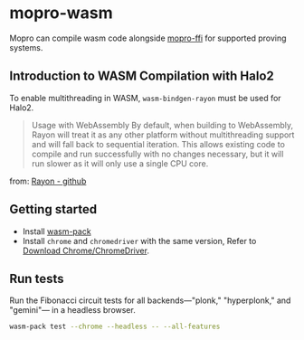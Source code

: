 # mopro-wasm

Mopro can compile wasm code alongside [mopro-ffi](../mopro-ffi/) for supported proving systems.

## Introduction to WASM Compilation with Halo2

To enable multithreading in WASM, `wasm-bindgen-rayon` must be used for Halo2.

> Usage with WebAssembly
By default, when building to WebAssembly, Rayon will treat it as any other platform without multithreading support and will fall back to sequential iteration. This allows existing code to compile and run successfully with no changes necessary, but it will run slower as it will only use a single CPU core.

from: [Rayon - github](https://github.com/rayon-rs/rayon#usage-with-webassembly)

## Getting started

- Install [wasm-pack](https://drager.github.io/wasm-pack/installer/)
- Install `chrome` and `chromedriver` with the same version, Refer to [Download Chrome/ChromeDriver](https://googlechromelabs.github.io/chrome-for-testing/).

## Run tests

Run the Fibonacci circuit tests for all backends—"plonk," "hyperplonk," and "gemini"— in a headless browser.

```bash
wasm-pack test --chrome --headless -- --all-features
```

<!-- Auto-update: 2025-10-06T21:06:22.666682 -->
